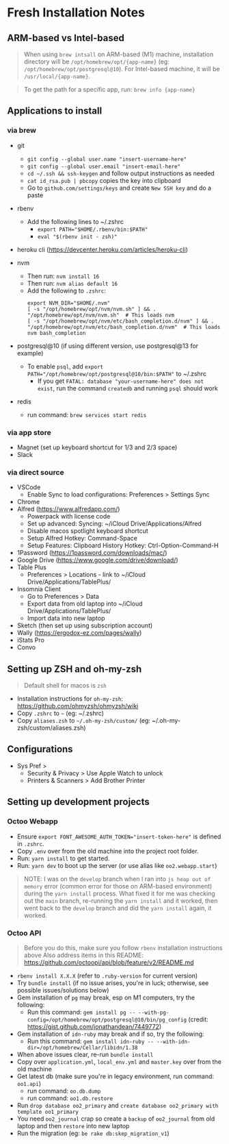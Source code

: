 # Fresh Installation Notes

## ARM-based vs Intel-based

> When using `brew intsall` on ARM-based (M1) machine, installation directory will be `/opt/homebrew/opt/{app-name}` (eg: `/opt/homebrew/opt/postgresql@10`). For Intel-based machine, it will be `/usr/local/{app-name}`. 

> To get the path for a specific app, run: `brew info {app-name}`


## Applications to install

### via brew 
- git
  - `git config --global user.name "insert-username-here"`
  - `git config --global user.email "insert-email-here"`
  - `cd ~/.ssh && ssh-keygen` and follow output instructions as needed
  - `cat id_rsa.pub | pbcopy` copies the key into clipboard
  - Go to `github.com/settings/keys` and create `New SSH key` and do a paste
- rbenv
  - Add the following lines to ~/.zshrc 
    - `export PATH="$HOME/.rbenv/bin:$PATH"`
    - `eval "$(rbenv init - zsh)"`
- heroku cli (https://devcenter.heroku.com/articles/heroku-cli)
- nvm
  - Then run: `nvm install 16`
  - Then run: `nvm alias default 16`
  - Add the following to `.zshrc`: 
    ```
    export NVM_DIR="$HOME/.nvm"
    [ -s "/opt/homebrew/opt/nvm/nvm.sh" ] && . "/opt/homebrew/opt/nvm/nvm.sh"  # This loads nvm
    [ -s "/opt/homebrew/opt/nvm/etc/bash_completion.d/nvm" ] && . "/opt/homebrew/opt/nvm/etc/bash_completion.d/nvm"  # This loads nvm bash_completion
    ```

- postgresql@10 (if using different version, use postgresql@13 for example)
  - To enable `psql`, add `export PATH="/opt/homebrew/opt/postgresql@10/bin:$PATH"` to ~/.zshrc
    - If you get `FATAL: database "your-username-here" does not exist`, run the command `createdb` and running `psql` should work
- redis 
  - run command: `brew services start redis`
 
### via app store
- Magnet (set up keyboard shortcut for 1/3 and 2/3 space)
- Slack

### via direct source
- VSCode
  - Enable Sync to load configurations: Preferences > Settings Sync
- Chrome
- Alfred (https://www.alfredapp.com/) 
  - Powerpack with license code
  - Set up advanced: Syncing: ~/iCloud Drive/Applications/Alfred
  - Disable macos spotlight keyboard shortcut
  - Setup Alfred Hotkey: Command-Space
  - Setup Features: Clipboard History Hotkey: Ctrl-Option-Command-H
- 1Password (https://1password.com/downloads/mac/)
- Google Drive (https://www.google.com/drive/download/)
- Table Plus
  - Preferences > Locations - link to ~/iCloud Drive/Applications/TablePlus/
- Insomnia Client
  - Go to Preferences > Data
  - Export data from old laptop into ~/iCloud Drive/Applications/TablePlus/ 
  - Import data into new laptop
- Sketch (then set up using subscription account)
- Wally (https://ergodox-ez.com/pages/wally)
- iStats Pro 
- Convo

## Setting up ZSH and oh-my-zsh 

> Default shell for macos is `zsh`

- Installation instructions for `oh-my-zsh`: https://github.com/ohmyzsh/ohmyzsh/wiki
- Copy `.zshrc` to `~` (eg: ~/.zshrc)
- Copy `aliases.zsh` to `~/.oh-my-zsh/custom/` (eg: ~/.oh-my-zsh/custom/aliases.zsh)

## Configurations

- Sys Pref > 
  - Security & Privacy > Use Apple Watch to unlock
  - Printers & Scanners > Add Brother Printer

## Setting up development projects

### Octoo Webapp
- Ensure `export FONT_AWESOME_AUTH_TOKEN="insert-token-here"` is defined in `.zshrc`.
- Copy `.env` over from the old machine into the project root folder.
- Run: `yarn install` to get started.
- Run: `yarn dev` to boot up the server (or use alias like `oo2.webapp.start`)
> NOTE: I was on the `develop` branch when I ran into `js heap out of memory` error (common error for those on ARM-based environment) during the `yarn install` process. What fixed it for me was checking out the `main` branch, re-running the `yarn install` and it worked, then went back to the `develop` branch and did the `yarn install` again, it worked.
 

### Octoo API
> Before you do this, make sure you follow `rbenv` installation instructions above
> Also address items in this README: https://github.com/octoopi/api/blob/feature/v2/README.md
- `rbenv install X.X.X` (refer to `.ruby-version` for current version)
- Try `bundle install` (if no issue arises, you're in luck; otherwise, see possible issues/solutions below)
- Gem installation of `pg` may break, esp on M1 computers, try the following:
  - Run this command: `gem install pg -- --with-pg-config=/opt/homebrew/opt/postgresql@10/bin/pg_config` (credit: https://gist.github.com/jonathandean/7449772)
- Gem installation of `idn-ruby` may break and if so, try the following: 
  - Run this command: `gem install idn-ruby -- --with-idn-dir=/opt/homebrew/Cellar/libidn/1.38`
- When above issues clear, re-run `bundle install`
- Copy over `application.yml`, `local_env.yml` and `master.key` over from the old machine
- Get latest db (make sure you're in legacy environment, run command: `oo1.api`)
  - run command: `oo.db.dump`
  - run command: `oo1.db.restore`
- Run `drop database oo2_primary` and `create database oo2_primary with template oo1_primary`
- You need `oo2_journal` crap so create a `backup` of `oo2_journal` from old laptop and then `restore` into new laptop
- Run the migration (eg: `be rake db:skep_migration_v1`)
